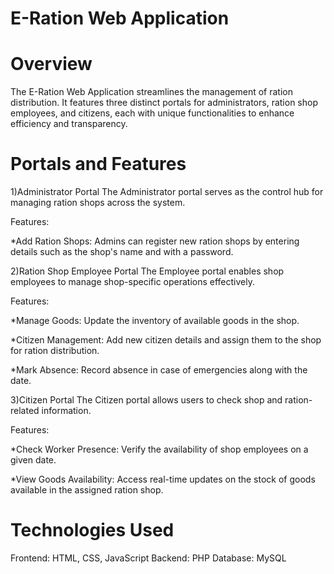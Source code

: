 
# E-Ration Web Application

# Overview

The E-Ration Web Application streamlines the management of ration distribution. It features three distinct portals for administrators, ration shop employees, and citizens, each with unique functionalities to enhance efficiency and transparency.

# Portals and Features
1)Administrator Portal
The Administrator portal serves as the control hub for managing ration shops across the system.

Features:

*Add Ration Shops:
Admins can register new ration shops by entering details such as the shop's name and with a password.

2)Ration Shop Employee Portal
The Employee portal enables shop employees to manage shop-specific operations effectively.

Features:

*Manage Goods:
Update the inventory of available goods in the shop.

*Citizen Management:
Add new citizen details and assign them to the shop for ration distribution.

*Mark Absence:
Record absence in case of emergencies along with the date.

3)Citizen Portal
The Citizen portal allows users to check shop and ration-related information.

Features:

*Check Worker Presence:
Verify the availability of shop employees on a given date.

*View Goods Availability:
Access real-time updates on the stock of goods available in the assigned ration shop.

# Technologies Used
Frontend: HTML, CSS, JavaScript
Backend: PHP
Database: MySQL
